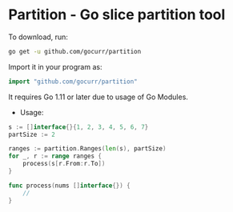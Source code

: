 # Partition - Go slice partition tool

To download, run:

```bash
go get -u github.com/gocurr/partition
```

Import it in your program as:

```go
import "github.com/gocurr/partition"
```

It requires Go 1.11 or later due to usage of Go Modules.

- Usage:

```go
s := []interface{}{1, 2, 3, 4, 5, 6, 7}
partSize := 2

ranges := partition.Ranges(len(s), partSize)
for _, r := range ranges {
    process(s[r.From:r.To])
}

func process(nums []interface{}) {
    // 
}
```
